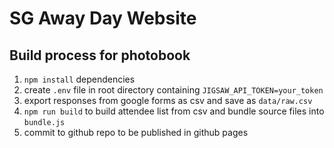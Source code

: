 # SG Away Day Website

## Build process for photobook

1. `npm install` dependencies
2. create `.env` file in root directory containing `JIGSAW_API_TOKEN=your_token`
3. export responses from google forms as csv and save as `data/raw.csv`
4. `npm run build` to build attendee list from csv and bundle source files into `bundle.js`
5. commit to github repo to be published in github pages
